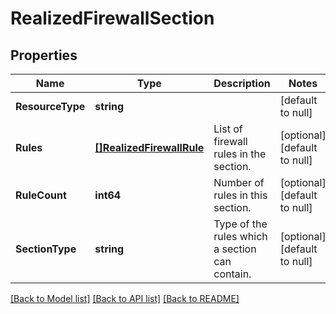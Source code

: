 # RealizedFirewallSection

## Properties
Name | Type | Description | Notes
------------ | ------------- | ------------- | -------------
**ResourceType** | **string** |  | [default to null]
**Rules** | [**[]RealizedFirewallRule**](RealizedFirewallRule.md) | List of firewall rules in the section. | [optional] [default to null]
**RuleCount** | **int64** | Number of rules in this section. | [optional] [default to null]
**SectionType** | **string** | Type of the rules which a section can contain. | [optional] [default to null]

[[Back to Model list]](../README.md#documentation-for-models) [[Back to API list]](../README.md#documentation-for-api-endpoints) [[Back to README]](../README.md)

